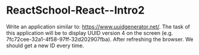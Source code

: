 # ReactSchool-React--Intro2

Write an application similar to: https://www.uuidgenerator.net/. The task of this application will be to display UUID version 4 on the screen (e.g. 7fc72cee-32a1-4f58-97ff-32d202907fba). After refreshing the browser. We should get a new ID every time.
